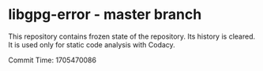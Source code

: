 # libgpg-error - master branch

This repository contains frozen state of the repository.
Its history is cleared. It is used only for static code
analysis with Codacy.

Commit Time: 1705470086